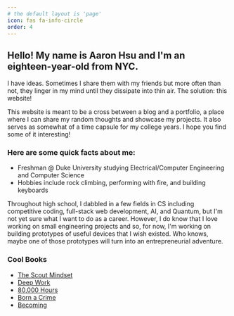 ```yaml
---
# the default layout is 'page'
icon: fas fa-info-circle
order: 4
---
```


## Hello! My name is Aaron Hsu and I'm an eighteen-year-old from NYC.

I have ideas. Sometimes I share them with my friends but more often than not, they linger in my mind until they dissipate into thin air. The solution: this website! 

This website is meant to be a cross between a blog and a portfolio, a place where I can share my random thoughts and showcase my projects. It also serves as somewhat of a time capsule for my college years. I hope you find some of it interesting!


### Here are some quick facts about me:
- Freshman @ Duke University studying Electrical/Computer Engineering and Computer Science
- Hobbies include rock climbing, performing with fire, and building keyboards


Throughout high school, I dabbled in a few fields in CS including competitive coding, full-stack web development, AI, and Quantum, but I'm not yet sure what I want to do as a career. However, I do know that I love working on small engineering projects and so, for now, I'm working on building prototypes of useful devices that I wish existed. Who knows, maybe one of those prototypes will turn into an entrepreneurial adventure.

### Cool Books
- [The Scout Mindset](https://g.co/kgs/mr1axk)
- [Deep Work](https://g.co/kgs/MNxee5)
- [80,000 Hours](https://80000hours.org/book/)
- [Born a Crime](https://g.co/kgs/Y83TTW)
- [Becoming](https://g.co/kgs/4thF7i)